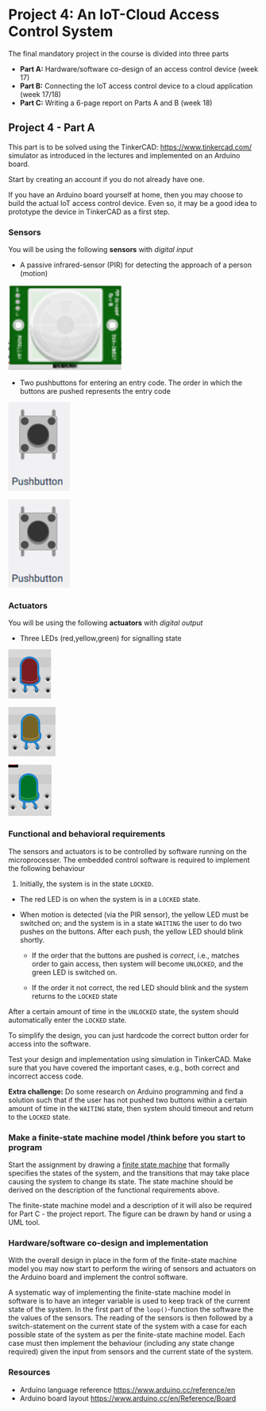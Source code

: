 # Project 4: An IoT-Cloud Access Control System

The final mandatory project in the course is divided into three parts

- **Part A:** Hardware/software co-design of an access control device (week 17)
- **Part B:** Connecting the IoT access control device to a cloud application (week 17/18)
- **Part C:** Writing a 6-page report on Parts A and B (week 18)

## Project 4 - Part A

This part is to be solved using the TinkerCAD: https://www.tinkercad.com/ simulator as introduced in the lectures and implemented on an Arduino board.

Start by creating an account if you do not already have one.

If you have an Arduino board yourself at home, then you may choose to build the actual IoT access control device. Even so, it may be a good idea to prototype the device in TinkerCAD as a first step.

### Sensors

You will be using the following **sensors** with *digital input*

- A passive infrared-sensor (PIR) for detecting the approach of a person (motion)

![](assets/markdown-img-paste-20181028082134355.png)

- Two pushbuttons for entering an entry code. The order in which the buttons are pushed represents the entry code

![](assets/markdown-img-paste-20181028082117798.png)

![](assets/markdown-img-paste-20181028082117798.png)


### Actuators

You will be using the following **actuators** with *digital output*

- Three LEDs (red,yellow,green) for signalling state

![](assets/redled.png)

![](assets/yellowled.png)

![](assets/greenled.png)

### Functional and behavioral requirements

The sensors and actuators is to be controlled by software running on the microprocesser. The embedded control software is required to implement the following behaviour

1. Initially, the system is in the state `LOCKED`.

- The red LED is on when the system is in a `LOCKED` state.

- When motion is detected (via the PIR sensor), the yellow LED must be switched on; and the system is in a state `WAITING` the user to do two pushes on the buttons. After each push, the yellow LED should blink shortly.

   - If the order that the buttons are pushed is *correct*, i.e., matches order to gain access, then system will become `UNLOCKED`, and the green LED is switched on.

   - If the order it not correct, the red LED should blink and the system returns to the `LOCKED` state

After a certain amount of time in the `UNLOCKED` state, the system should automatically enter the `LOCKED` state.

To simplify the design, you can just hardcode the correct button order for access into the software.

Test your design and implementation using simulation in TinkerCAD. Make sure that you have covered the important cases, e.g., both correct and incorrect access code.

**Extra challenge:** Do some research on Arduino programming and find a solution such that if the user has not pushed two buttons within a certain amount of time in the `WAITING` state, then system should timeout and return to the `LOCKED` state.

### Make a finite-state machine model /think before you start to program

Start the assignment by drawing a [finite state machine](https://en.wikipedia.org/wiki/Finite-state_machine) that formally specifies the states of the system, and the transitions that may take place causing the system to change its state. The state machine should be derived on the description of the functional requirements above.

The finite-state machine model and a description of it will also be required for Part C - the project report. The figure can be drawn by hand or using a UML tool.

### Hardware/software co-design and implementation

With the overall design in place in the form of the finite-state machine model you may now start to perform the wiring of sensors and actuators on the Arduino board and implement the control software.

A systematic way of implementing the finite-state machine model in software is to have an integer variable is used to keep track of the current state of the system. In the first part of the `loop()`-function the software the the values of the sensors. The reading of the sensors is then followed by a switch-statement on the current state of the system with a case for each possible state of the system as per the finite-state machine model. Each case must then implement the behaviour (including any state change required) given the input from sensors and the current state of the system.

### Resources

- Arduino language reference https://www.arduino.cc/reference/en
- Arduino board layout https://www.arduino.cc/en/Reference/Board   
